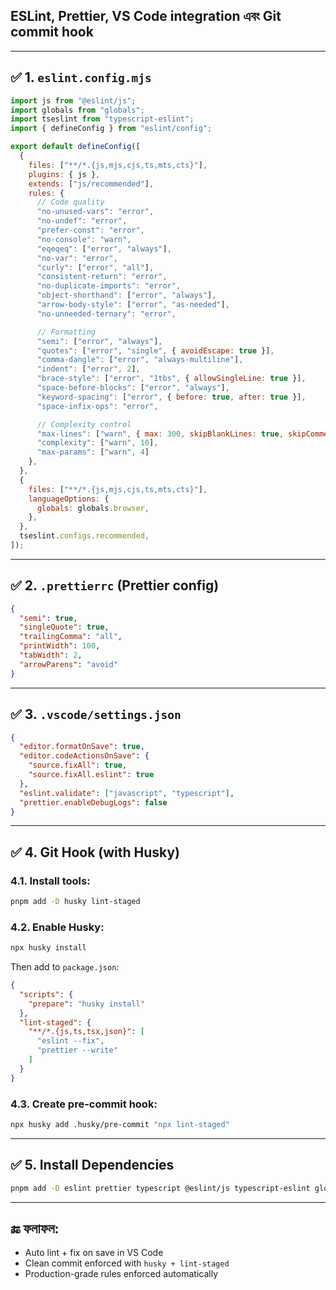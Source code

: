 ## ESLint, Prettier, VS Code integration এবং Git commit hook

---

## ✅ 1. `eslint.config.mjs`

```js
import js from "@eslint/js";
import globals from "globals";
import tseslint from "typescript-eslint";
import { defineConfig } from "eslint/config";

export default defineConfig([
  {
    files: ["**/*.{js,mjs,cjs,ts,mts,cts}"],
    plugins: { js },
    extends: ["js/recommended"],
    rules: {
      // Code quality
      "no-unused-vars": "error",
      "no-undef": "error",
      "prefer-const": "error",
      "no-console": "warn",
      "eqeqeq": ["error", "always"],
      "no-var": "error",
      "curly": ["error", "all"],
      "consistent-return": "error",
      "no-duplicate-imports": "error",
      "object-shorthand": ["error", "always"],
      "arrow-body-style": ["error", "as-needed"],
      "no-unneeded-ternary": "error",

      // Formatting
      "semi": ["error", "always"],
      "quotes": ["error", "single", { avoidEscape: true }],
      "comma-dangle": ["error", "always-multiline"],
      "indent": ["error", 2],
      "brace-style": ["error", "1tbs", { allowSingleLine: true }],
      "space-before-blocks": ["error", "always"],
      "keyword-spacing": ["error", { before: true, after: true }],
      "space-infix-ops": "error",

      // Complexity control
      "max-lines": ["warn", { max: 300, skipBlankLines: true, skipComments: true }],
      "complexity": ["warn", 10],
      "max-params": ["warn", 4]
    },
  },
  {
    files: ["**/*.{js,mjs,cjs,ts,mts,cts}"],
    languageOptions: {
      globals: globals.browser,
    },
  },
  tseslint.configs.recommended,
]);
```

---

## ✅ 2. `.prettierrc` (Prettier config)

```json
{
  "semi": true,
  "singleQuote": true,
  "trailingComma": "all",
  "printWidth": 100,
  "tabWidth": 2,
  "arrowParens": "avoid"
}
```

---

## ✅ 3. `.vscode/settings.json`

```json
{
  "editor.formatOnSave": true,
  "editor.codeActionsOnSave": {
    "source.fixAll": true,
    "source.fixAll.eslint": true
  },
  "eslint.validate": ["javascript", "typescript"],
  "prettier.enableDebugLogs": false
}
```

---

## ✅ 4. Git Hook (with Husky)

### 4.1. Install tools:

```bash
pnpm add -D husky lint-staged
```

### 4.2. Enable Husky:

```bash
npx husky install
```

Then add to `package.json`:

```json
{
  "scripts": {
    "prepare": "husky install"
  },
  "lint-staged": {
    "**/*.{js,ts,tsx,json}": [
      "eslint --fix",
      "prettier --write"
    ]
  }
}
```

### 4.3. Create pre-commit hook:

```bash
npx husky add .husky/pre-commit "npx lint-staged"
```

---

## ✅ 5. Install Dependencies

```bash
pnpm add -D eslint prettier typescript @eslint/js typescript-eslint globals
```

---

## 🔚 ফলাফল:

* Auto lint + fix on save in VS Code
* Clean commit enforced with `husky + lint-staged`
* Production-grade rules enforced automatically

